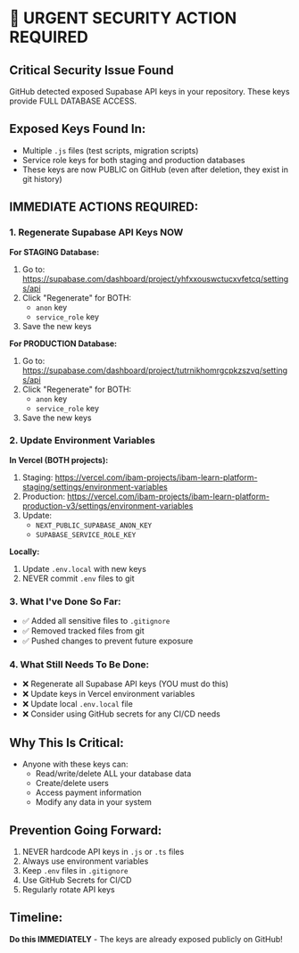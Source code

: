 # 🚨 URGENT SECURITY ACTION REQUIRED

## Critical Security Issue Found
GitHub detected exposed Supabase API keys in your repository. These keys provide FULL DATABASE ACCESS.

## Exposed Keys Found In:
- Multiple `.js` files (test scripts, migration scripts)
- Service role keys for both staging and production databases
- These keys are now PUBLIC on GitHub (even after deletion, they exist in git history)

## IMMEDIATE ACTIONS REQUIRED:

### 1. Regenerate Supabase API Keys NOW
**For STAGING Database:**
1. Go to: https://supabase.com/dashboard/project/yhfxxouswctucxvfetcq/settings/api
2. Click "Regenerate" for BOTH:
   - `anon` key
   - `service_role` key
3. Save the new keys

**For PRODUCTION Database:**
1. Go to: https://supabase.com/dashboard/project/tutrnikhomrgcpkzszvq/settings/api
2. Click "Regenerate" for BOTH:
   - `anon` key  
   - `service_role` key
3. Save the new keys

### 2. Update Environment Variables
**In Vercel (BOTH projects):**
1. Staging: https://vercel.com/ibam-projects/ibam-learn-platform-staging/settings/environment-variables
2. Production: https://vercel.com/ibam-projects/ibam-learn-platform-production-v3/settings/environment-variables
3. Update:
   - `NEXT_PUBLIC_SUPABASE_ANON_KEY`
   - `SUPABASE_SERVICE_ROLE_KEY`

**Locally:**
1. Update `.env.local` with new keys
2. NEVER commit `.env` files to git

### 3. What I've Done So Far:
- ✅ Added all sensitive files to `.gitignore`
- ✅ Removed tracked files from git
- ✅ Pushed changes to prevent future exposure

### 4. What Still Needs To Be Done:
- ❌ Regenerate all Supabase API keys (YOU must do this)
- ❌ Update keys in Vercel environment variables
- ❌ Update local `.env.local` file
- ❌ Consider using GitHub secrets for any CI/CD needs

## Why This Is Critical:
- Anyone with these keys can:
  - Read/write/delete ALL your database data
  - Create/delete users
  - Access payment information
  - Modify any data in your system

## Prevention Going Forward:
1. NEVER hardcode API keys in `.js` or `.ts` files
2. Always use environment variables
3. Keep `.env` files in `.gitignore`
4. Use GitHub Secrets for CI/CD
5. Regularly rotate API keys

## Timeline:
**Do this IMMEDIATELY** - The keys are already exposed publicly on GitHub!